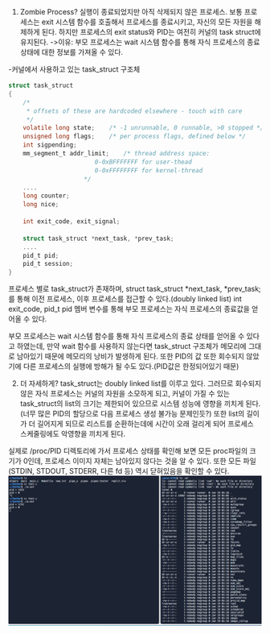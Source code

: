 1. Zombie Process?
실행이 종료되었지만 아직 삭제되지 않은 프로세스.
보통 프로세스는 exit 시스템 함수를 호출해서 프로세스를 종료시키고, 자신의 모든 자원을 해제하게 된다.
하지만 프로세스의 exit status와 PID는 여전히 커널의 task struct에 유지된다.
->이유: 부모 프로세스는 wait 시스템 함수를 통해 자식 프로세스의 종료 상태에 대한 정보를 가져올 수 있다.

-커널에서 사용하고 있는 task_struct 구조체
```C
struct task_struct 
{
    /*
     * offsets of these are hardcoded elsewhere - touch with care
     */
    volatile long state;    /* -1 unrunnable, 0 runnable, >0 stopped */
    unsigned long flags;    /* per process flags, defined below */
    int sigpending;
    mm_segment_t addr_limit;    /* thread address space:
                        0-0xBFFFFFFF for user-thead
                        0-0xFFFFFFFF for kernel-thread
                     */
    ....
    long counter;
    long nice;

    int exit_code, exit_signal;

	struct task_struct *next_task, *prev_task;
    ....
    pid_t pid;
    pid_t session;
}
```
프로세스 별로 task_struct가 존재하며, struct task_struct *next_task, *prev_task;를 통해 이전 프로세스, 이후 프로세스를 접근할 수 있다.(doubly linked list)
int exit_code, pid_t pid 멤버 변수를 통해 부모 프로세스는 자식 프로세스의 종료값을 얻어올 수 있다.

부모 프로세스는 wait 시스템 함수를 통해 자식 프로세스의 종료 상태를 얻어올 수 있다고 하였는데, 만약 wait 함수를 사용하지 않는다면 task_struct 구조체가 메모리에 그대로 남아있기 때문에 메모리의 낭비가 발생하게 된다.
또한 PID의 값 또한 회수되지 않았기에 다른 프로세스의 실행에 방해가 될 수도 있다.(PID값은 한정되어있기 때문)

2. 더 자세하게?
task_struct는 doubly linked list를 이루고 있다.
그러므로 회수되지 않은 자식 프로세스는 커널의 자원을 소모하게 되고, 커널이 가질 수 있는 task_struct의 list의 크기는 제한되어 있으므로 시스템 성능에 영향을 끼치게 된다.(너무 많은 PID의 할당으로 다음 프로세스 생성 불가능 문제인듯?)
또한 list의 길이가 더 길어지게 되므로 리스트를 순환하는데에 시간이 오래 걸리게 되어 프로세스 스케줄링에도 악영향을 끼치게 된다.

실제로 /proc/PID 디렉토리에 가서 프로세스 상태를 확인해 보면 모든 proc파일의 크기가 0인데, 프로세스 이미지 자체는 남아있지 않다는 것을 알 수 있다. 또한 모든 파일(STDIN, STDOUT, STDERR, 다른 fd 등) 역시 닫혀있음을 확인할 수 있다.
![img](/process.png)
